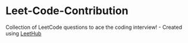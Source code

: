 # Leet-Code-Contribution
Collection of LeetCode questions to ace the coding interview! - Created using [LeetHub](https://github.com/QasimWani/LeetHub)
